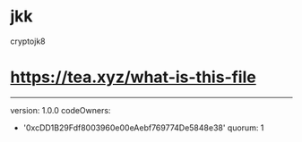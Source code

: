 # jkk
cryptojk8
# https://tea.xyz/what-is-this-file
---
version: 1.0.0
codeOwners:
  - '0xcDD1B29Fdf8003960e00eAebf769774De5848e38'
quorum: 1
